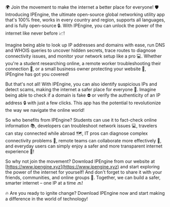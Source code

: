 🌍 Join the movement to make the internet a better place for everyone! 🛡️ Introducing IPEngine, the ultimate open-source global networking utility app that's 100% free, works in every country and region, supports all languages, and is fully open-source 🔒. With IPEngine, you can unlock the power of the internet like never before 📈!

Imagine being able to look up IP addresses and domains with ease, run DNS and WHOIS queries to uncover hidden secrets, trace routes to diagnose connectivity issues, and monitor your network setup like a pro 💻. Whether you're a student researching online, a remote worker troubleshooting their connection 🏢, or a small business owner protecting your website 💸, IPEngine has got you covered!

But that's not all! With IPEngine, you can also identify suspicious IPs and detect scams, making the internet a safer place for everyone 🚫. Imagine being able to check if a domain is fake ⛔️ or verify the authenticity of an IP address 🔒 with just a few clicks. This app has the potential to revolutionize the way we navigate the online world!

So who benefits from IPEngine? Students can use it to fact-check online information 📚, developers can troubleshoot network issues 💻, travelers can stay connected while abroad 🗺️, IT pros can diagnose complex connectivity problems 🔧, remote teams can collaborate more effectively 🤝, and everyday users can simply enjoy a safer and more transparent internet experience 🌊!

So why not join the movement? Download IPEngine from our website at [https://www.ipengine.xyz](https://www.ipengine.xyz) and start exploring the power of the internet for yourself! And don't forget to share it with your friends, communities, and online groups 🤩. Together, we can build a safer, smarter internet – one IP at a time 🔜!

🔥 Are you ready to ignite change? Download IPEngine now and start making a difference in the world of technology!